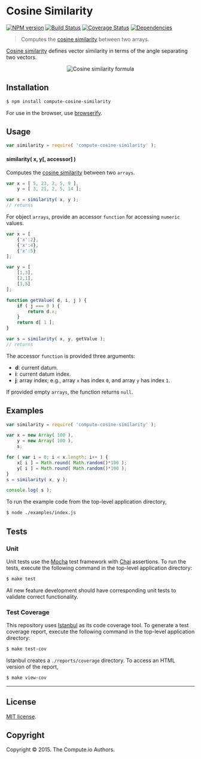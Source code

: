 Cosine Similarity
===
[![NPM version][npm-image]][npm-url] [![Build Status][travis-image]][travis-url] [![Coverage Status][coveralls-image]][coveralls-url] [![Dependencies][dependencies-image]][dependencies-url]

> Computes the [cosine similarity](http://en.wikipedia.org/wiki/Cosine_similarity) between two arrays.

[Cosine similarity](http://en.wikipedia.org/wiki/Cosine_similarity) defines vector similarity in terms of the angle separating two vectors.

<div class="equation" align="center" data-raw-text="s(\mathbf{x},\mathbf{y}) = {\mathbf{x} \cdot \mathbf{y} \over \|\mathbf{x}\| \|\mathbf{y}\|} = \frac{ \sum\limits_{i=0}^{n-1}{x_i y_i} }{ \sqrt{\sum\limits_{i=0}^{n-1}{(x_i)^2}} \times \sqrt{\sum\limits_{i=0}^{n-1}{(y_i)^2}} }" data-equation="eq:cosine_similarity">
	<img src="https://cdn.rawgit.com/compute-io/cosine-similarity/bdef940bf4e6d320d2652b52f54f58cf2ea5d794/docs/img/eqn_similarity.svg" alt="Cosine similarity formula">
	<br>
</div>


## Installation

``` bash
$ npm install compute-cosine-similarity
```

For use in the browser, use [browserify](https://github.com/substack/node-browserify).


## Usage

``` javascript
var similarity = require( 'compute-cosine-similarity' );
```

#### similarity( x, y[, accessor] )

Computes the [cosine similarity](http://en.wikipedia.org/wiki/Cosine_similarity) between two `arrays`.


``` javascript
var x = [ 5, 23, 2, 5, 9 ],
    y = [ 3, 21, 2, 5, 14 ];

var s = similarity( x, y );
// returns 
```

For object `arrays`, provide an accessor `function` for accessing `numeric` values.

``` javascript
var x = [
	{'x':2},
	{'x':4},
	{'x':5}
];

var y = [
	[1,3],
	[2,1],
	[3,5]
];

function getValue( d, i, j ) {
	if ( j === 0 ) {
		return d.x;
	}
	return d[ 1 ];
}

var s = similarity( x, y, getValue );
// returns 
```

The accessor `function` is provided three arguments:

-	__d__: current datum.
-	__i__: current datum index.
-	__j__: array index; e.g., array `x` has index `0`, and array `y` has index `1`.


If provided empty `arrays`, the function returns `null`.



## Examples

``` javascript
var similarity = require( 'compute-cosine-similarity' );

var x = new Array( 100 ),
	y = new Array( 100 ),
	s;

for ( var i = 0; i < x.length; i++ ) {
	x[ i ] = Math.round( Math.random()*100 );
	y[ i ] = Math.round( Math.random()*100 );
}
s = similarity( x, y );

console.log( s );
```

To run the example code from the top-level application directory,

``` bash
$ node ./examples/index.js
```


## Tests

### Unit

Unit tests use the [Mocha](http://mochajs.org/) test framework with [Chai](http://chaijs.com) assertions. To run the tests, execute the following command in the top-level application directory:

``` bash
$ make test
```

All new feature development should have corresponding unit tests to validate correct functionality.


### Test Coverage

This repository uses [Istanbul](https://github.com/gotwarlost/istanbul) as its code coverage tool. To generate a test coverage report, execute the following command in the top-level application directory:

``` bash
$ make test-cov
```

Istanbul creates a `./reports/coverage` directory. To access an HTML version of the report,

``` bash
$ make view-cov
```


---
## License

[MIT license](http://opensource.org/licenses/MIT). 


## Copyright

Copyright &copy; 2015. The Compute.io Authors.


[npm-image]: http://img.shields.io/npm/v/compute-cosine-similarity.svg
[npm-url]: https://npmjs.org/package/compute-cosine-similarity

[travis-image]: http://img.shields.io/travis/compute-io/cosine-similarity/master.svg
[travis-url]: https://travis-ci.org/compute-io/cosine-similarity

[coveralls-image]: https://img.shields.io/coveralls/compute-io/cosine-similarity/master.svg
[coveralls-url]: https://coveralls.io/r/compute-io/cosine-similarity?branch=master

[dependencies-image]: http://img.shields.io/david/compute-io/cosine-similarity.svg
[dependencies-url]: https://david-dm.org/compute-io/cosine-similarity

[dev-dependencies-image]: http://img.shields.io/david/dev/compute-io/cosine-similarity.svg
[dev-dependencies-url]: https://david-dm.org/dev/compute-io/cosine-similarity

[github-issues-image]: http://img.shields.io/github/issues/compute-io/cosine-similarity.svg
[github-issues-url]: https://github.com/compute-io/cosine-similarity/issues
